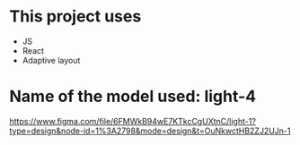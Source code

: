 # This project uses

* JS
* React
* Adaptive layout

# Name of the model used: light-4
https://www.figma.com/file/6FMWkB94wE7KTkcCgUXtnC/light-1?type=design&node-id=1%3A2798&mode=design&t=OuNkwctHB2ZJ2UJn-1


